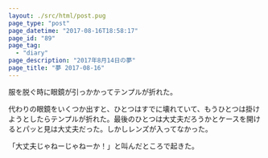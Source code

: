 ```yaml
---
layout: ./src/html/post.pug
page_type: "post"
page_datetime: "2017-08-16T18:58:17"
page_id: "89"
page_tag:
  - "diary"
page_description: "2017年8月14日の夢"
page_title: "夢 2017-08-16"
---
```


服を脱ぐ時に眼鏡が引っかかってテンプルが折れた。

代わりの眼鏡をいくつか出すと、ひとつはすでに壊れていて、もうひとつは掛けようとしたらテンプルが折れた。最後のひとつは大丈夫だろうかとケースを開けるとパッと見は大丈夫だった。しかしレンズが入ってなかった。

「大丈夫じゃねーじゃねーか！」と叫んだところで起きた。
